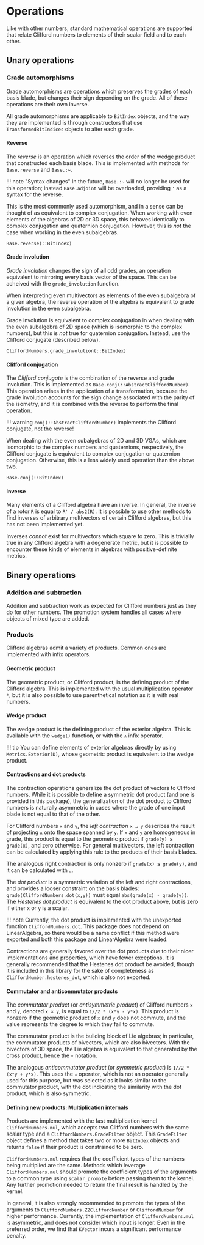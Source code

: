 # Operations

Like with other numbers, standard mathematical operations are supported that relate Clifford numbers
to elements of their scalar field and to each other.

## Unary operations

### Grade automorphisms

Grade automorphisms are operations which preserves the grades of each basis blade, but changes their
sign depending on the grade. All of these operations are their own inverse.

All grade automorphisms are applicable to `BitIndex` objects, and the way they are implemented is
through constructors that use `TransformedBitIndices` objects to alter each grade.

#### Reverse

The *reverse* is an operation which reverses the order of the wedge product that constructed each
basis blade. This is implemented with methods for `Base.reverse` and `Base.:~`.

!!! note "Syntax changes"
    In the future, `Base.:~` will no longer be used for this operation; instead `Base.adjoint` will
    be overloaded, providing `'` as a syntax for the reverse.

This is the most commonly used automorphism, and in a sense can be thought of as equivalent to
complex conjugation. When working with even elements of the algebras of 2D or 3D space, this
behaves identically to complex conjugation and quaternion conjugation. However, this is *not* the
case when working in the even subalgebras.

```@docs; canonical=false
Base.reverse(::BitIndex)
```

#### Grade involution

*Grade involution* changes the sign of all odd grades, an operation equivalent to mirroring every
basis vector of the space. This can be acheived with the `grade_involution` function.

When interpreting even multivectors as elements of the even subalgebra of a given algebra, the
reverse operation of the algebra is equivalent to grade involution in the even subalgebra.

Grade involution is equivalent to complex conjugation in when dealing with the even subalgebra of 2D
space (which is isomorphic to the complex numbers), but this is *not* true for quaternion
conjugation. Instead, use the Clifford conjugate (described below).

```@docs; canonical=false
CliffordNumbers.grade_involution(::BitIndex)
```

#### Clifford conjugation

The *Clifford conjugate* is the combination of the reverse and grade involution. This is implemented
as `Base.conj(::AbstractCliffordNumber)`. This operation arises in the application of a
transformation, because the grade involution accounts for the sign change associated with the parity
of the isometry, and it is combined with the reverse to perform the final operation.

!!! warning
    `conj(::AbstractCliffordNumber)` implements the Clifford conjugate, not the reverse!

When dealing with the even subalgebras of 2D and 3D VGAs, which are isomorphic to the complex
numbers and quaternions, respectively, the Clifford conjugate is equivalent to complex conjugation
or quaternion conjugation. Otherwise, this is a less widely used operation than the above two.

```@docs; canonical=false
Base.conj(::BitIndex)
```

#### Inverse

Many elements of a Clifford algebra have an inverse. In general, the inverse of a rotor `R` is equal
to `R' / abs2(R)`. It is possible to use other methods to find inverses of arbitrary multivectors of
certain Clifford algebras, but this has not been implemented yet.

Inverses *cannot* exist for multivectors which square to zero. This is trivially true in any 
Clifford algebra with a degenerate metric, but it is possible to encounter these kinds of elements
in algebras with positive-definite metrics.

## Binary operations

### Addition and subtraction

Addition and subtraction work as expected for Clifford numbers just as they do for other numbers.
The promotion system handles all cases where objects of mixed type are added.

### Products

Clifford algebras admit a variety of products. Common ones are implemented with infix operators.

#### Geometric product

The geometric product, or Clifford product, is the defining product of the Clifford algebra. This is
implemented with the usual multiplication operator `*`, but it is also possible to use parenthetical
notation as it is with real numbers.

#### Wedge product

The wedge product is the defining product of the exterior algebra. This is available with the
`wedge()` function, or with the `∧` infix operator.

!!! tip
    You can define elements of exterior algebras directly by using `Metrics.Exterior(D)`, whose
    geometric product is equivalent to the wedge product.

#### Contractions and dot products

The contraction operations generalize the dot product of vectors to Clifford numbers. While it is
possible to define a symmetric dot product (and one is provided in this package), the generalization
of the dot product to Clifford numbers is naturally asymmetric in cases where the grade of one
input blade is not equal to that of the other.

For Clifford numbers `x` and `y`, the *left contraction* `x ⨼ y` describes the result of projecting
`x` onto the space spanned by `y`. If `x` and `y` are homogeneous in grade, this product is equal to
the geometric product if `grade(y) ≥ grade(x)`, and zero otherwise. For general multivectors, the
left contraction can be calculated by applying this rule to the products of their basis blades.

The analogous right contraction is only nonzero if `grade(x) ≥ grade(y)`, and it can be calculated
with `⨽`.

The *dot product* is a symmetric variation of the left and right contractions, and provides a looser
constraint on the basis blades: `grade(CliffordNumbers.dot(x,y))` must equal
`abs(grade(x) - grade(y))`. The  *Hestenes dot product* is equivalent to the dot product above, but
is zero if either `x` or `y` is a scalar.

!!! note
    Currently, the dot product is implemented with the unexported function `CliffordNumbers.dot`.
    This package does not depend on LinearAlgebra, so there would be a name conflict if this method
    were exported and both this package and LinearAlgebra were loaded.

Contractions are generally favored over the dot products due to their nicer implementations and
properties, which have fewer exceptions. It is generally recommended that the Hestenes dot product 
be avoided, though it is included in this library for the sake of completeness as
`CliffordNumber.hestenes_dot`, which is also not exported.

#### Commutator and anticommutator products

The *commutator product* (or *antisymmetric product*) of Clifford numbers `x` and `y`, denoted
`x × y`, is equal to `1//2 * (x*y - y*x)`. This product is nonzero if the geometric product of `x` 
and `y` does not commute, and the value represents the degree to which they fail to commute.

The commutator product is the building block of Lie algebras; in particular, the commutator products
of bivectors, which are also bivectors. With the bivectors of 3D space, the Lie algebra is
equivalent to that generated by the cross product, hence the `×` notation.

The analogous *anticommutator product* (or *symmetric product*) is `1//2 * (x*y + y*x)`. This uses
the `⨰` operator, which is not an operator generally used for this purpose, but was selected as it
looks similar to the commutator product, with the dot indicating the similarity with the dot
product, which is also symmetric.

#### Defining new products: Multiplication internals

Products are implemented with the fast multiplication kernel `CliffordNumbers.mul`, which accepts
two Clifford numbers with the same scalar type and a `CliffordNumbers.GradeFilter` object. This
`GradeFilter` object defines a method that takes two or more `BitIndex` objects and returns `false`
if their product is constrained to be zero.

`CliffordNumbers.mul` requires that the coefficient types of the numbers being multiplied are the
same. Methods which leverage `CliffordNumbers.mul` should promote the coefficient types of the
arguments to a common type using `scalar_promote` before passing them to the kernel. Any further
promotion needed to return the final result is handled by the kernel.

In general, it is also strongly recommended to promote the types of the arguments to
`CliffordNumbers.Z2CliffordNumber` or `CliffordNumber` for higher performance. Currently, the
implementation of `CliffordNumbers.mul` is asymmetric, and does not consider which input is longer.
Even in the preferred order, we find that `KVector` incurs a significant performance penalty.
